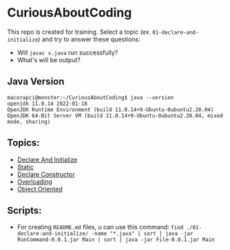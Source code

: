 # CuriousAboutCoding
This repo is created for training. 
Select a topic (ex. `01-declare-and-initialize`) and try to answer these questions:
- Will `javac x.java` run successfully?
- What's will be output?

## Java Version
 ````console
macorapci@monster:~/CuriousAboutCoding$ java --version
openjdk 11.0.14 2022-01-18
OpenJDK Runtime Environment (build 11.0.14+9-Ubuntu-0ubuntu2.20.04)
OpenJDK 64-Bit Server VM (build 11.0.14+9-Ubuntu-0ubuntu2.20.04, mixed mode, sharing) 
````

## Topics:
- [Declare And Initialize](https://github.com/macorapci/CuriousAboutCoding/tree/master/01-declare-and-initialize)
- [Static](https://github.com/macorapci/CuriousAboutCoding/tree/master/02-static)
- [Declare Constructor](https://github.com/macorapci/CuriousAboutCoding/tree/master/03-declare-constructor)
- [Overloading](https://github.com/macorapci/CuriousAboutCoding/tree/master/04-overloading)
- [Object Oriented](https://github.com/macorapci/CuriousAboutCoding/tree/master/05-object-oriented)

## Scripts:
- For creating `README.md` files, u can use this command: `find ./01-declare-and-initialize/ -name "*.java" | sort | java -jar RunCommand-0.0.1.jar Main | sort | java -jar File-0.0.1.jar Main`
